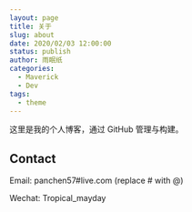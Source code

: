 ```yaml
---
layout: page
title: 关于
slug: about
date: 2020/02/03 12:00:00
status: publish
author: 雨眠纸
categories: 
  - Maverick
  - Dev
tags: 
  - theme
---
```


这里是我的个人博客，通过 GitHub 管理与构建。


## Contact

Email: panchen57#live.com (replace # with @)

Wechat: Tropical_mayday
